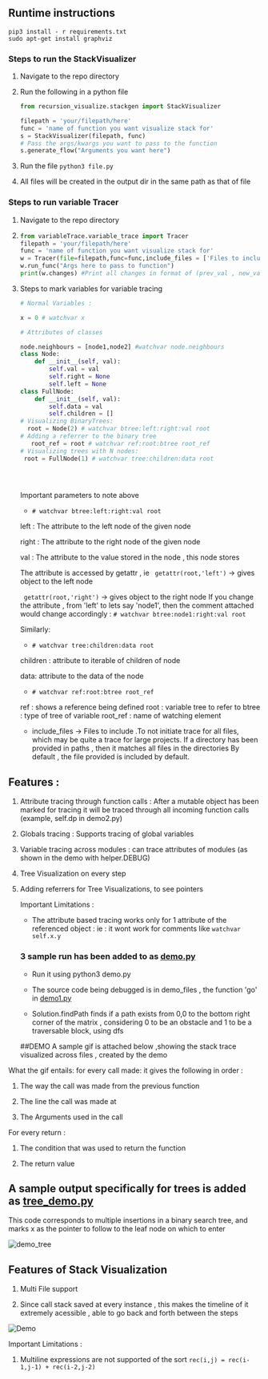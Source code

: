 ## Runtime instructions 



```
pip3 install - r requirements.txt
sudo apt-get install graphviz
```

### Steps to run the StackVisualizer 

1. Navigate to the repo directory

2. Run the following in a python file
    ```python
   from recursion_visualize.stackgen import StackVisualizer
   
   filepath = 'your/filepath/here'
   func = 'name of function you want visualize stack for'
   s = StackVisualizer(filepath, func)
   # Pass the args/kwargs you want to pass to the function
   s.generate_flow("Arguments you want here")
 
    ``` 
3. Run the file `python3 file.py`

4. All files will be created in the output dir in the same path as that of file


### Steps to run variable Tracer

1. Navigate to the repo directory

2. ```python
   from variableTrace.variable_trace import Tracer
   filepath = 'your/filepath/here'
   func = 'name of function you want visualize stack for'
   w = Tracer(file=filepath,func=func,include_files = ['Files to include'])
   w.run_func("Args here to pass to function")
   print(w.changes) #Print all changes in format of (prev_val , new_val, name_of_variable,line_at which change is there)

   
   ```

3. Steps to mark variables for variable tracing 
    
    ```python
   # Normal Variables :
    
    x = 0 # watchvar x
    
    # Attributes of classes 
    
    node.neighbours = [node1,node2] #watchvar node.neighbours
   class Node:
        def __init__(self, val):
            self.val = val
            self.right = None
            self.left = None
   class FullNode:
        def __init__(self, val):
            self.data = val
            self.children = []
   # Visualizing BinaryTrees:
      root = Node(2) # watchvar btree:left:right:val root
   # Adding a referrer to the binary tree
       root_ref = root # watchvar ref:root:btree root_ref
   # Visualizing trees with N nodes:
     root = FullNode(1) # watchvar tree:children:data root
   
   
     
    ```
   Important parameters to note above
   
   * ```# watchvar btree:left:right:val root```
   
   left : The attribute to the left node of the given node
   
   right : The attribute to the right node of the given node
   
   val : The attribute to the value stored in the node , this node stores 
   
   The attribute is accessed by getattr , ie
   ``` getattr(root,'left')``` -> gives object to the left node
   
   ``` getattr(root,'right')``` -> gives object to the right node
   If you change the attribute , from 'left' to lets say 'node1', then the comment attached would change 
   accordingly : ```# watchvar btree:node1:right:val root```
   
   Similarly:
   
   * ```# watchvar tree:children:data root``` 
   
   children : attribute to iterable of children of node
   
   data: attribute to the data of the node
   
   * ```# watchvar ref:root:btree root_ref```
   
   ref : shows a reference being defined
   root : variable tree to refer to 
   btree : type of tree of variable
   root_ref : name of watching element
   * include_files -> Files to include .To not initiate trace for all files, which may be quite a trace for 
   large projects. If a directory has been provided in paths , then it matches all files in the directories
        By default , the file provided is included by default. 
## Features : 

1. Attribute tracing through function calls :
    After a mutable object has been marked for tracing 
    it will be traced through all incoming function calls (example, self.dp in demo2.py)

2. Globals tracing :
    Supports tracing of global variables 

3. Variable tracing across modules : can trace attributes of modules 
    (as shown in the demo with helper.DEBUG)


4. Tree Visualization on every step 

5. Adding referrers for Tree Visualizations, to see pointers 


    
    
   
   Important Limitations :
   
   * The attribute based tracing works only for 1 attribute of the referenced object :
     ie : it wont work for comments like ```watchvar self.x.y```
     
    
    
   
   ### 3 sample run has been added to as [demo.py](/demo.py) 
   

   * Run it using python3 demo.py
   
   * The source code being debugged is in demo_files , the function 'go' in [demo1.py](demo_files/demo1.py)
   
   * Solution.findPath finds if a path exists from 0,0 to the bottom right corner of the matrix , considering 0 to be an obstacle and 1 to be 
   a traversable block, using dfs
   

   
   ##DEMO
A sample gif is attached below ,showing the stack trace visualized across files , created by the demo


What the gif entails:
for every call made: it gives the following in order : 

1. The way the call was made from the previous function

2. The line the call was made at

3. The Arguments used in the call

For every return :
1. The condition that was used to return the function

2. The return value

## A sample output specifically for trees is added as [tree_demo.py](/demo_files/tree_demo.py)

This code corresponds to multiple insertions in a binary search tree, and marks x as the pointer to follow to the leaf node on which to enter

![demo_tree](/demo_files/tree_demo.gif)   
   
## Features of Stack Visualization

1. Multi File support

2. Since call stack saved at every instance , this makes the timeline of it extremely acessible , able to go back and forth between the steps


![Demo](demo_files/demo.gif) 
   
   
Important Limitations :

1. Multiline expressions are not supported  of the sort ```rec(i,j) = rec(i-1,j-1) + rec(i-2,j-2)```
 